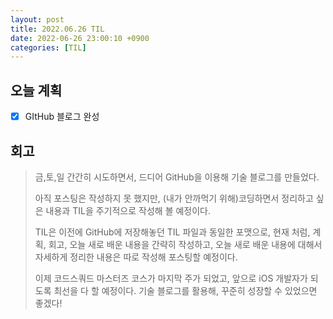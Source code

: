 ```yaml
---
layout: post
title: 2022.06.26 TIL
date: 2022-06-26 23:00:10 +0900
categories: [TIL]
---
```


## 오늘 계획

- [x] GItHub 블로그 완성

## 회고

> 금,토,일 간간히 시도하면서, 드디어 GitHub을 이용해 기술 블로그를 만들었다.
>
> 아직 포스팅은 작성하지 못 했지만, (내가 안까먹기 위해)코딩하면서 정리하고 싶은 내용과 TIL을 주기적으로 작성해 볼 예정이다.
>
> TIL은 이전에 GitHub에 저장해놓던 TIL 파일과 동일한 포맷으로, 현재 처럼, 계획, 회고, 오늘 새로 배운 내용을 간략히 작성하고, 오늘 새로 배운 내용에 대해서 자세하게 정리한 내용은 따로 작성해 포스팅할 예정이다.
>
> 이제 코드스쿼드 마스터즈 코스가 마지막 주가 되었고, 앞으로 iOS 개발자가 되도록 최선을 다 할 예정이다. 기술 블로그를 활용해, 꾸준히 성장할 수 있었으면 좋겠다!
